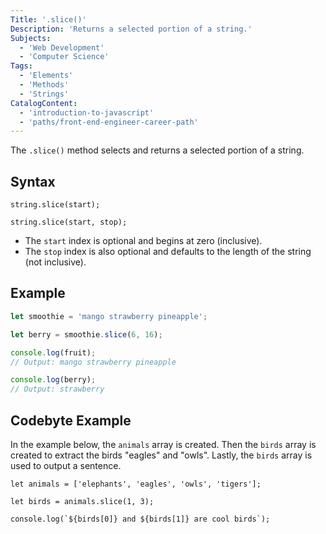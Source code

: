 ```yaml
---
Title: '.slice()'
Description: 'Returns a selected portion of a string.'
Subjects:
  - 'Web Development'
  - 'Computer Science'
Tags:
  - 'Elements'
  - 'Methods'
  - 'Strings'
CatalogContent:
  - 'introduction-to-javascript'
  - 'paths/front-end-engineer-career-path'
---
```


The `.slice()` method selects and returns a selected portion of a string.

## Syntax

```pseudo
string.slice(start);

string.slice(start, stop);
```

- The `start` index is optional and begins at zero (inclusive).
- The `stop` index is also optional and defaults to the length of the string (not inclusive).

## Example

```js
let smoothie = 'mango strawberry pineapple';

let berry = smoothie.slice(6, 16);

console.log(fruit);
// Output: mango strawberry pineapple

console.log(berry);
// Output: strawberry
```

## Codebyte Example

In the example below, the `animals` array is created. Then the `birds` array is created to extract the birds "eagles" and "owls". Lastly, the `birds` array is used to output a sentence.

```codebyte/javascript
let animals = ['elephants', 'eagles', 'owls', 'tigers'];

let birds = animals.slice(1, 3);

console.log(`${birds[0]} and ${birds[1]} are cool birds`);
```
